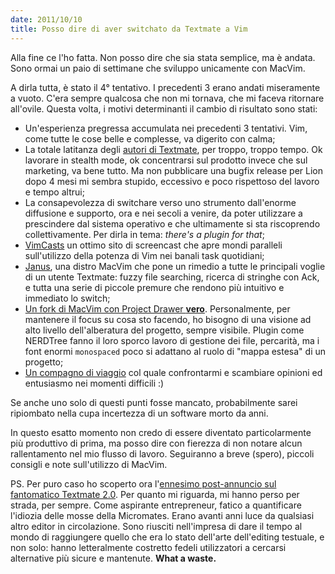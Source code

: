 ```yaml
---
date: 2011/10/10
title: Posso dire di aver switchato da Textmate a Vim
---
```


Alla fine ce l'ho fatta. Non posso dire che sia stata semplice, ma è andata. Sono ormai un paio di settimane che sviluppo unicamente con MacVim.

A dirla tutta, è stato il 4° tentativo. I precedenti 3 erano andati miseramente a vuoto. C'era sempre qualcosa che non mi tornava, che mi faceva ritornare all'ovile. Questa volta, i motivi determinanti il cambio di risultato sono stati:

* Un'esperienza pregressa accumulata nei precedenti 3 tentativi. Vim, come tutte le cose belle e complesse, va digerito con calma;
* La totale latitanza degli [autori di Textmate](http://macromates.com/), per troppo, troppo tempo. Ok lavorare in stealth mode, ok concentrarsi sul prodotto invece che sul marketing, va bene tutto. Ma non pubblicare una bugfix release per Lion dopo 4 mesi mi sembra stupido, eccessivo e poco rispettoso del lavoro e tempo altrui;
* La consapevolezza di switchare verso uno strumento dall'enorme diffusione e supporto, ora e nei secoli a venire, da poter utilizzare a prescindere dal sistema operativo e che ultimamente si sta riscoprendo collettivamente. Per dirla in tema: *there's a plugin for that*;
* [VimCasts](http://vimcasts.org/) un ottimo sito di screencast che apre mondi paralleli sull'utilizzo della potenza di Vim nei banali task quotidiani;
* [Janus](https://github.com/carlhuda/janus), una distro MacVim che pone un rimedio a tutte le principali voglie di un utente Textmate: fuzzy file searching, ricerca di stringhe con Ack, e tutta una serie di piccole premure che rendono più intuitivo e immediato lo switch;
* [Un fork di MacVim con Project Drawer **vero**](https://github.com/alloy/macvim.git). Personalmente, per mantenere il focus su cosa sto facendo, ho bisogno di una visione ad alto livello dell'alberatura del progetto, sempre visibile. Plugin come NERDTree fanno il loro sporco lavoro di gestione dei file, percarità, ma i font enormi `monospaced` poco si adattano al ruolo di "mappa estesa" di un progetto;
* [Un compagno di viaggio](http://ark.asengard.net/blog/) col quale confrontarmi e scambiare opinioni ed entusiasmo nei momenti difficili :)

Se anche uno solo di questi punti fosse mancato, probabilmente sarei ripiombato nella cupa incertezza di un software morto da anni.

In questo esatto momento non credo di essere diventato particolarmente più produttivo di prima, ma posso dire con fierezza di non notare alcun rallentamento nel mio flusso di lavoro. Seguiranno a breve (spero), piccoli consigli e note sull'utilizzo di MacVim.

PS. Per puro caso ho scoperto ora l'[ennesimo post-annuncio sul fantomatico Textmate 2.0](http://blog.macromates.com/2011/whats-next/). Per quanto mi riguarda, mi hanno perso per strada, per sempre. Come aspirante entrepreneur, fatico a quantificare l'idiozia delle mosse della Micromates. Erano avanti anni luce da qualsiasi altro editor in circolazione. Sono riusciti nell'impresa di dare il tempo al mondo di raggiungere quello che era lo stato dell'arte dell'editing testuale, e non solo: hanno letteralmente costretto fedeli utilizzatori a cercarsi alternative più sicure e mantenute. **What a waste.**
